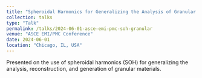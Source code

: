 ```yaml
---
title: "Spheroidal Harmonics for Generalizing the Analysis of Granular Materials"
collection: talks
type: "Talk"
permalink: /talks/2024-06-01-asce-emi-pmc-soh-granular
venue: "ASCE EMI/PMC Conference"
date: 2024-06-01
location: "Chicago, IL, USA"
---
```


Presented on the use of spheroidal harmonics (SOH) for generalizing the analysis, reconstruction, and generation of granular materials.
